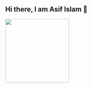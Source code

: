 ## Hi there, I am Asif Islam 👋

<img height="200em" src="https://leetcode.card.workers.dev/?username=asifgenius"/> 

